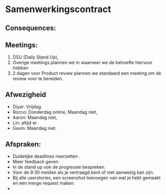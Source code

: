 # Samenwerkingscontract

## Consequences:


## Meetings:

1. DSU (Daily Stand Up),
2. Overige meetings plannen we in waarneer we de behoefte hiervoor hebben
3. 2 dagen voor Product review plannen we standaard een meeting om de review voor te bereiden.

## Afwezigheid

- Diyar: Vrijdag.
- Rocco: Donderdag online, Maandag niet,
- Aaron: Maandag niet,
- Lin: altijd er.
- Gavin: Maandag niet.

## Afspraken:

- Duidelijke deadlines neerzetten .
- Meer feedback geven.
- In de stand up ook de progressie bespreken.
- Voor de 9:30 melden als je vertraagd bent of niet aanwezig kan zijn.
- Bij alle userstories, een screenshot toevoegen van wat je hebt gemaakt en een merge request maken.
- 
